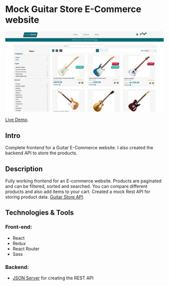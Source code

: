 # Mock Guitar Store E-Commerce website

<img src="src/img/store.png"/>

[Live Demo](https://guitar-store-site.netlify.app/).

## Intro

Complete frontend for a Guitar E-Commerce website. I also created the backend API to store the products.

## Description

Fully working frontend for an E-commerce website. Products are paginated and can be filtered, sorted and searched. You can compare different products and also add items to your cart. Created a mock Rest API for storing product data. [Guitar Store API](https://github.com/VWRoli/guitar-store-api).

## Technologies & Tools

### Front-end:

- React
- Redux
- React Router
- Sass

### Backend:

- [JSON Server](https://github.com/typicode/json-server) for creating the REST API
